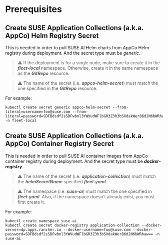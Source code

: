 # Prerequisites

## Create SUSE Application Collections (a.k.a. AppCo) Helm Registry Secret

This is needed in order to pull SUSE AI Helm charts from AppCo Helm registry during deployment. And the secret type must be *generic*.

> :warning: If the deployment is for a single node, make sure to create it in the ***fleet-local*** namespace. Otherwise, create it in the same namespace as the ***GitRepo*** resource.

> :warning: The name of the secret (i.e. ***appco-helm-secret***) must match the one specified in the ***GitRepo*** resource.

For example:

```
kubectl create secret generic appco-helm-secret --from-literal=username=foo@suse.com --from-literal=password=SDFBdsdf2sSDFwbnl3YWVudWFlbGR3Z3h3bSXdakWer86d2N6bWRhaw== -n fleet-local
```

## Create SUSE Application Collections (a.k.a. AppCo) Container Registry Secret

This is needed in order to pull SUSE AI container images from AppCo container registry during deployment. And the secret type must be ***docker-registry***.

> :warning: The name of the secret (i.e. ***application-collection***) must match the ***helmSecretName*** specified ***fleet.yaml***.

> :warning: The namespace (i.e. ***suse-ai***) must match the one specified in ***fleet.yaml***. Also, if the namespace doesn't already exist, you must first create it.

For example:

```
kubectl create namespace suse-ai
kubectl create secret docker-registry application-collection --docker-server=dp.apps.rancher.io --docker-username=foo@suse.com --docker-password=SDFBdsdf2sSDFwbnl3YWVudWFlbGR3Z3h3bSXdakWer86d2N6bWRhaw== -n suse-ai
```
